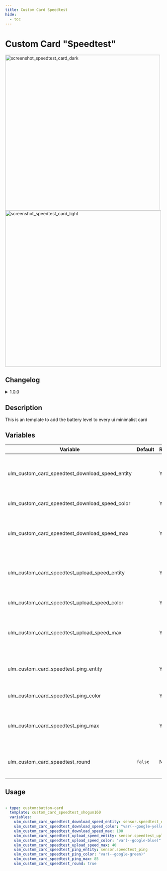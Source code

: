 ```yaml
---
title: Custom Card Speedtest
hide:
  - toc
---
```


<!-- markdownlint-disable MD046 -->

# Custom Card "Speedtest"

<img width="498" alt="screenshot_speedtest_card_dark" src="https://user-images.githubusercontent.com/63370033/223386087-be98bd84-a692-4364-9ef6-c6e56a51c7ec.png"> <img width="501" alt="screenshot_speedtest_card_light" src="https://user-images.githubusercontent.com/63370033/223386117-ea10ceee-c0a4-48b0-b3da-12768565c8f0.png">

## Changelog

<details>
<summary>1.0.0</summary>
Initial release
</details>

## Description

This is an template to add the battery level to every ui minimalist card

## Variables

| Variable                                        | Default | Required | Notes                                                                    |
| ----------------------------------------------- | ------- | -------- | ------------------------------------------------------------------------ |
| ulm_custom_card_speedtest_download_speed_entity |         | Yes      | The entity to represent the download speed                               |
| ulm_custom_card_speedtest_download_speed_color  |         | Yes      | Color for download graph                                                 |
| ulm_custom_card_speedtest_download_speed_max    |         | Yes      | Maximal value for download speed to build the graph                      |
| ulm_custom_card_speedtest_upload_speed_entity   |         | Yes      | The entity to represent the upload speed.                                |
| ulm_custom_card_speedtest_upload_speed_color    |         | Yes      | Color for upload graph                                                   |
| ulm_custom_card_speedtest_upload_speed_max      |         | Yes      | Maximal value for upload speed to build the graph                        |
| ulm_custom_card_speedtest_ping_entity           |         | Yes      | The entity to represent the ping speed                                   |
| ulm_custom_card_speedtest_ping_color            |         | Yes      | Color for ping graph                                                     |
| ulm_custom_card_speedtest_ping_max              |         | Yes      | Maximal value for ping speed to build the graph                          |
| ulm_custom_card_speedtest_round                 | `false` | No       | Weather to use rounded values or not                                     |

## Usage

```yaml

- type: custom:button-card
  template: custom_card_speedtest_shogun160
  variables:
    ulm_custom_card_speedtest_download_speed_entity: sensor.speedtest_download
    ulm_custom_card_speedtest_download_speed_color: "var(--google-yellow)"
    ulm_custom_card_speedtest_download_speed_max: 100
    ulm_custom_card_speedtest_upload_speed_entity: sensor.speedtest_upload
    ulm_custom_card_speedtest_upload_speed_color: "var(--google-blue)"
    ulm_custom_card_speedtest_upload_speed_max: 40
    ulm_custom_card_speedtest_ping_entity: sensor.speedtest_ping
    ulm_custom_card_speedtest_ping_color: "var(--google-green)"
    ulm_custom_card_speedtest_ping_max: 85
    ulm_custom_card_speedtest_round: true

```
